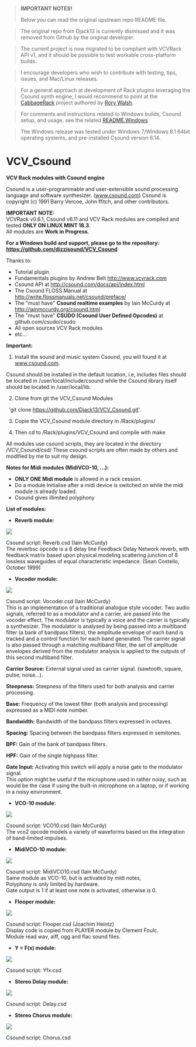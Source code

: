 > **IMPORTANT NOTES!**
> 
> Below you can read the original upstream repo README file.

> The original repo from Djack13 is currently dismissed and it was removed from Github by the original developer.

> The current project is now migrated to be compliant with VCVRack API v1, and it should be possible to test workable cross-platform builds.

> I encourage developers who wish to contribute with testing, tips, issues, and Mac/Linux releases.

> For a general approach at development of Rack plugins leveraging the Csound synth engine, I would recommend to point at the [CabbageRack](https://github.com/rorywalsh/CabbageRack) project authored by [Rory Walsh](https://github.com/rorywalsh).

> For comments and instructions related to Windows builds, Csound setup, and usage, see the related [README.Windows](https://github.com/dizzisound/VCV_Csound/blob/master/README.windows.md)

> The Windows release was tested under Windows 7/Windows 8.1 64bit operating systems, and pre-installed Csound version 6.14. 

> 



# VCV_Csound
**VCV Rack modules with Csound engine**

Csound is a user-programmable and user-extensible sound processing language and software synthesizer. (www.csound.com)
Csound is copyright (c) 1991 Barry Vercoe, John ffitch, and other contributors.

**IMPORTANT NOTE:**\
VCVRack v0.6.1, Csound v6.11 and VCV Rack modules are compiled and tested **ONLY ON LINUX MINT 18.3**.\
All modules are **Work in Progress**.

**For a Windows build and support, please go to the repository:\
https://github.com/dizzisound/VCV_Csound**


Thanks to:
 - Tutorial plugin 
 - Fundamentals plugins by Andrew Belt http://www.vcvrack.com
 - Csound API at http://csound.com/docs/api/index.html
 - The Csound FLOSS Manual at http://write.flossmanuals.net/csound/preface/
 - The "must have" **Csound realtime examples** by Iain McCurdy at http://iainmccurdy.org/csound.html
 - The "must have" **CSUDO (Csound User Defined Opcodes)** at github.com/csudo/csudo
 - All open sources VCV Rack modules
 - etc...

**Important:**

1) Install the sound and music system Csound, you will found it at www.csound.com.

Csound should be installed in the default location, i.e, includes files should be located in /user/local/include/csound while the Csound library itself should be located in /user/local/lib.

2) Clone from git the VCV_Csound Modules 

   'git clone https://github.com/Djack13/VCV_Csound.git'.

3) Copie the VCV_Csound module directory in /Rack/plugins/

4) Then cd to /Rack/plugins/VCV_Csound and compile with make


All modules use csound scripts, they are located in the directory /VCV_Csound/csd/
These csound scripts are often made by others and modified by me to suit my design.

**Notes for Midi modules (MidiVCO-10, ...):**
- **ONLY ONE Midi module** is allowed in a rack cession.
- Do a module Initialise after a midi device is switched on while the midi module is already loaded. 
- Csound gives illimited polyphony


**List of modules:**

* **Reverb module:**

![](images/Reverb.png) 

Csound script: Reverb.csd (Iain McCurdy)\
The reverbsc opcode is a 8 delay line Feedback Delay Network reverb, with feedback matrix based upon physical modeling scattering junction of 8 lossless waveguides of equal characteristic impedance. (Sean Costello, October 1999)


* **Vocoder module:**

![](images/Vocoder.png) 

Csound script: Vocoder.csd (Iain McCurdy)\
This is an implementation of a traditional analogue style vocoder. Two audio signals, referred to as a modulator and a carrier, are passed into the vocoder effect.
The modulator is typically a voice and the carrier is typically a synthesizer.
The modulator is analysed by being passed into a multiband filter (a bank of bandpass filters), the amplitude envelope of each band is tracked and a control function for each band generated.
The carrier signal is also passed through a matching multiband filter, the set of amplitude envelopes derived from the modulator analysis is applied to the outputs of this second multiband filter.

**Carrier Source:**
	External signal used as carrier signal. (sawtooth, square, pulse, noise...).

**Steepness:**
        Steepness of the filters used for both analysis and carrier processing.
	
**Base:**
	Frequency of the lowest filter (both analysis and processing) expressed as a MIDI note number.

**Bandwidth:**
	Bandwidth of the bandpass filters expressed in octaves.

**Spacing:**
	Spacing between the bandpass filters expressed in semitones.

**BPF:**
	Gain of the bank of bandpass filters.

**HPF:**
	Gain of the single highpass filter.

**Gate Input:**
	Activating this switch will apply a noise gate to the modulator signal.\
	This option might be useful if the microphone used in rather noisy, such as would be the case if using the built-in microphone on a laptop, or if working in a noisy environment.



* **VCO-10 module:**

![](images/VCO-10.png) 

Csound script: VCO10.csd (Iain McCurdy)\
The vco2 opcode models a variety of waveforms based on the integration of band-limited impulses.

* **MidiVCO-10 module:**

![](images/MidiVCO-10.png) 

Csound script: MidiVCO10.csd (Iain McCurdy)\
Same module as VCO-10, but is activated by midi notes,\
Polyphony is only limited by hardware.\
Gate output is 1 if at least one note is activated, otherwise is 0.

* **Flooper module:**

![](images/Flooper.png) 

Csound script: Flooper.csd (Joachim Heintz)\
Display code is copied from PLAYER module by Clement Foulc.\
Module read wav, aiff, ogg and flac sound files.

* **Y = F(x) module:**

![](images/Yfx.png) 

Csound script: Yfx.csd

* **Stereo Delay module:**

![](images/Delay.png) 

Csound script: Delay.csd

* **Stereo Chorus module:**

![](images/Chorus.png) 

Csound script: Chorus.csd
